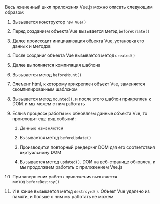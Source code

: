 Весь жизненный цикл приложения Vue.js можно описать следующим образом:

1. Вызывается конструктор `new Vue()`
    
2. Перед созданием объекта Vue вызывается метод `beforeCreate()`
    
3. Далее происходит инициализация объекта Vue, установка его данных и методов
    
4. После создания объекта Vue вызывается метод `created()`
    
5. Далее выполняется компиляция шаблона
    
6. Вызывается метод `beforeMount()`
    
7. Элемент html, к которому прикреплен объект Vue, заменяется скомпилированным шаблоном
    
8. Вызывается метод `mounted()`, и после этого шаблон прикреплен к DOM, и мы можем с ним работать
    
9. Если в процессе работы мы обновляем данные объекта Vue, то происходит еще ряд событий:
    
    1. Данные изменяются
        
    2. Вызывается метод `beforeUpdate()`
        
    3. Производится повторный рендеринг DOM для его соответствия виртуальному DOM
        
    4. Вызывается метод `updated()`. DOM на веб-странице обновлен, и мы продолжаем работать с приложением Vue.js
        
10. При завершении работы приложения вызывается метод `beforeDestroy()`
    
11. И в конце вызывается метод `destroyed()`. Объект Vue удалено из памяти, и больше с ним мы работать не можем.

